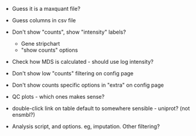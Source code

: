 
* Guess it is a maxquant file?
* Guess columns in csv file
* Don't show "counts", show "intensity" labels?
    * Gene stripchart
    * "show counts" options
* Check how MDS is calculated - should use log intensity?
* Don't show low "counts" filtering on config page
* Don't show counts specific options in "extra" on config page
* QC plots - which ones makes sense?
* double-click link on table default to somewhere sensible - uniprot? (not ensmbl?)


* Analysis script, and options.  eg, imputation.  Other filtering?
